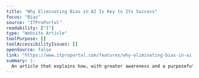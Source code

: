 ```yaml
---
title: "Why Eliminating Bias in AI Is Key to Its Success"
focus: "Bias"
source: "ITProPortal"
readability: ["I"]
type: "Website Article"
toolPurpose: []
toolAccessibilityIssues: []
openSource: false
link: "https://www.itproportal.com/features/why-eliminating-bias-in-ai-is-key-to-its-success/"
summary: |-
  An article that explains how, with greater awareness and a purposeful approach to combating bias, AI developers have a hugely influential role to play in establishing a more fair and just society.
---
```


